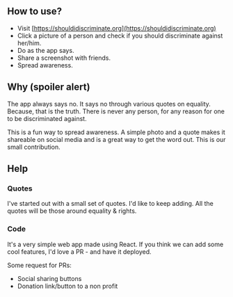 ## How to use?
- Visit [https://shouldidiscriminate.org](https://shouldidiscriminate.org) 
- Click a picture of a person and check if you should discriminate against her/him.
- Do as the app says.
- Share a screenshot with friends.
- Spread awareness.

## Why (spoiler alert)
The app always says no. It says no through various quotes on equality. Because, that is the truth. There is never any person, for any reason for one to be discriminated against.

This is a fun way to spread awareness. A simple photo and a quote makes it shareable on social media and is a great way to get the word out. This is our small contribution.

## Help
### Quotes
I've started out with a small set of quotes. I'd like to keep adding. All the quotes will be those around equality & rights. 

### Code
It's a very simple web app made using React. If you think we can add some cool features, I'd love a PR - and have it deployed.

Some request for PRs: 
- Social sharing buttons
- Donation link/button to a non profit


